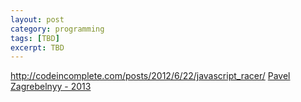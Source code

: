 ```yaml
---
layout: post
category: programming
tags: [TBD]
excerpt: TBD
---
```


http://codeincomplete.com/posts/2012/6/22/javascript_racer/
[Pavel Zagrebelnyy - 2013](http://www.gamedev.net/page/resources/_/technical/game-programming/rendering-and-simulation-in-an-off-road-driving-game-r3216)
